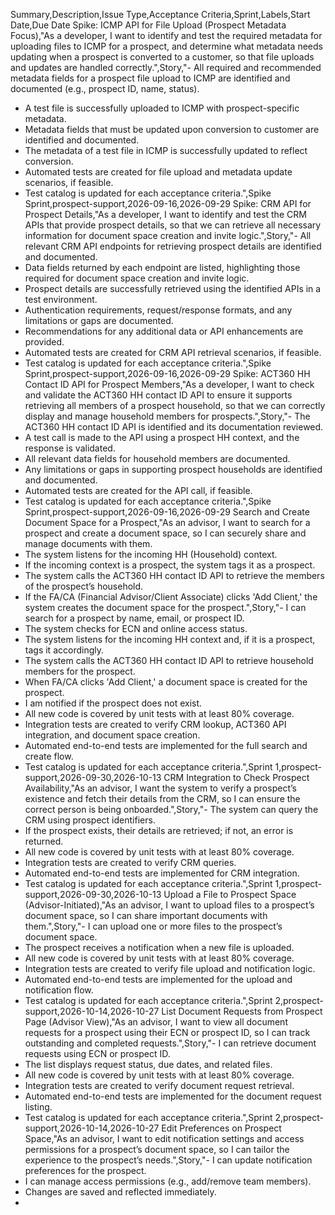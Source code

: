 Summary,Description,Issue Type,Acceptance Criteria,Sprint,Labels,Start Date,Due Date
Spike: ICMP API for File Upload (Prospect Metadata Focus),"As a developer, I want to identify and test the required metadata for uploading files to ICMP for a prospect, and determine what metadata needs updating when a prospect is converted to a customer, so that file uploads and updates are handled correctly.",Story,"- All required and recommended metadata fields for a prospect file upload to ICMP are identified and documented (e.g., prospect ID, name, status).
- A test file is successfully uploaded to ICMP with prospect-specific metadata.
- Metadata fields that must be updated upon conversion to customer are identified and documented.
- The metadata of a test file in ICMP is successfully updated to reflect conversion.
- Automated tests are created for file upload and metadata update scenarios, if feasible.
- Test catalog is updated for each acceptance criteria.",Spike Sprint,prospect-support,2026-09-16,2026-09-29
Spike: CRM API for Prospect Details,"As a developer, I want to identify and test the CRM APIs that provide prospect details, so that we can retrieve all necessary information for document space creation and invite logic.",Story,"- All relevant CRM API endpoints for retrieving prospect details are identified and documented.
- Data fields returned by each endpoint are listed, highlighting those required for document space creation and invite logic.
- Prospect details are successfully retrieved using the identified APIs in a test environment.
- Authentication requirements, request/response formats, and any limitations or gaps are documented.
- Recommendations for any additional data or API enhancements are provided.
- Automated tests are created for CRM API retrieval scenarios, if feasible.
- Test catalog is updated for each acceptance criteria.",Spike Sprint,prospect-support,2026-09-16,2026-09-29
Spike: ACT360 HH Contact ID API for Prospect Members,"As a developer, I want to check and validate the ACT360 HH contact ID API to ensure it supports retrieving all members of a prospect household, so that we can correctly display and manage household members for prospects.",Story,"- The ACT360 HH contact ID API is identified and its documentation reviewed.
- A test call is made to the API using a prospect HH context, and the response is validated.
- All relevant data fields for household members are documented.
- Any limitations or gaps in supporting prospect households are identified and documented.
- Automated tests are created for the API call, if feasible.
- Test catalog is updated for each acceptance criteria.",Spike Sprint,prospect-support,2026-09-16,2026-09-29
Search and Create Document Space for a Prospect,"As an advisor, I want to search for a prospect and create a document space, so I can securely share and manage documents with them.
- The system listens for the incoming HH (Household) context.
- If the incoming context is a prospect, the system tags it as a prospect.
- The system calls the ACT360 HH contact ID API to retrieve the members of the prospect’s household.
- If the FA/CA (Financial Advisor/Client Associate) clicks 'Add Client,' the system creates the document space for the prospect.",Story,"- I can search for a prospect by name, email, or prospect ID.
- The system checks for ECN and online access status.
- The system listens for the incoming HH context and, if it is a prospect, tags it accordingly.
- The system calls the ACT360 HH contact ID API to retrieve household members for the prospect.
- When FA/CA clicks 'Add Client,' a document space is created for the prospect.
- I am notified if the prospect does not exist.
- All new code is covered by unit tests with at least 80% coverage.
- Integration tests are created to verify CRM lookup, ACT360 API integration, and document space creation.
- Automated end-to-end tests are implemented for the full search and create flow.
- Test catalog is updated for each acceptance criteria.",Sprint 1,prospect-support,2026-09-30,2026-10-13
CRM Integration to Check Prospect Availability,"As an advisor, I want the system to verify a prospect’s existence and fetch their details from the CRM, so I can ensure the correct person is being onboarded.",Story,"- The system can query the CRM using prospect identifiers.
- If the prospect exists, their details are retrieved; if not, an error is returned.
- All new code is covered by unit tests with at least 80% coverage.
- Integration tests are created to verify CRM queries.
- Automated end-to-end tests are implemented for CRM integration.
- Test catalog is updated for each acceptance criteria.",Sprint 1,prospect-support,2026-09-30,2026-10-13
Upload a File to Prospect Space (Advisor-Initiated),"As an advisor, I want to upload files to a prospect’s document space, so I can share important documents with them.",Story,"- I can upload one or more files to the prospect’s document space.
- The prospect receives a notification when a new file is uploaded.
- All new code is covered by unit tests with at least 80% coverage.
- Integration tests are created to verify file upload and notification logic.
- Automated end-to-end tests are implemented for the upload and notification flow.
- Test catalog is updated for each acceptance criteria.",Sprint 2,prospect-support,2026-10-14,2026-10-27
List Document Requests from Prospect Page (Advisor View),"As an advisor, I want to view all document requests for a prospect using their ECN or prospect ID, so I can track outstanding and completed requests.",Story,"- I can retrieve document requests using ECN or prospect ID.
- The list displays request status, due dates, and related files.
- All new code is covered by unit tests with at least 80% coverage.
- Integration tests are created to verify document request retrieval.
- Automated end-to-end tests are implemented for the document request listing.
- Test catalog is updated for each acceptance criteria.",Sprint 2,prospect-support,2026-10-14,2026-10-27
Edit Preferences on Prospect Space,"As an advisor, I want to edit notification settings and access permissions for a prospect’s document space, so I can tailor the experience to the prospect’s needs.",Story,"- I can update notification preferences for the prospect.
- I can manage access permissions (e.g., add/remove team members).
- Changes are saved and reflected immediately.
-
